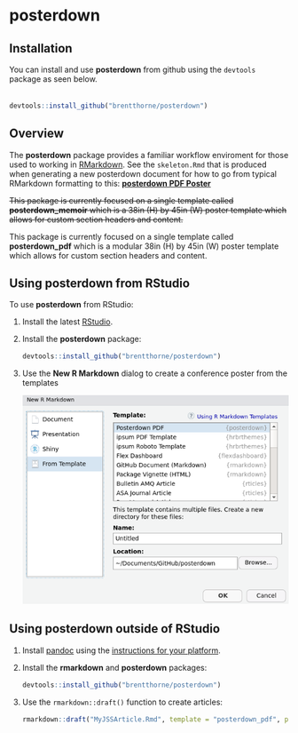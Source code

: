 # posterdown

## Installation

You can install and use **posterdown** from github using the `devtools` package as seen below.

```r

devtools::install_github("brentthorne/posterdown")

```

## Overview

The **posterdown** package provides a familiar workflow enviroment for those used to working in [RMarkdown](https://rmarkdown.rstudio.com/). See the `skeleton.Rmd` that is produced when generating a new posterdown document for how to go from typical RMarkdown formatting to this: **[posterdown PDF Poster](https://github.com/brentthorne/posterdown/raw/master/exampleposter.pdf)**

~~This package is currently focused on a single template called **posterdown_memoir** which is a 38in (H) by 45in (W) poster template which allows for custom section headers and content.~~

This package is currently focused on a single template called **posterdown_pdf** which is a modular 38in (H) by 45in (W) poster template which allows for custom section headers and content.

## Using posterdown from RStudio

To use **posterdown** from RStudio:

1. Install the latest [RStudio](http://www.rstudio.com/products/rstudio/download/).

2. Install the **posterdown** package: 

    ```r    
    devtools::install_github("brentthorne/posterdown")
    ```
    
3. Use the **New R Markdown** dialog to create a conference poster from the templates

    ![New R Markdown](posterdown_picture.png)

## Using posterdown outside of RStudio

1. Install [pandoc](http://pandoc.org) using the [instructions for your platform](https://github.com/rstudio/rmarkdown/blob/master/PANDOC.md).

2. Install the **rmarkdown** and **posterdown** packages:

    ```r
    devtools::install_github("brentthorne/posterdown")
    ```

3. Use the `rmarkdown::draft()` function to create articles:

    ```r
    rmarkdown::draft("MyJSSArticle.Rmd", template = "posterdown_pdf", package = "posterdown")
    ```
